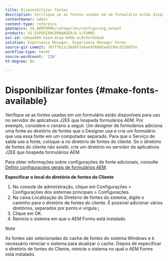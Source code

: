 ```yaml
---
title: Disponibilizar fontes
description: Verifique se as fontes usadas em um formulário estão disponíveis para uso no servidor de aplicativos J2EE que hospeda formulários AEM.
contentOwner: admin
content-type: reference
geptopics: SG_AEMFORMS/categories/configuring_output
products: SG_EXPERIENCEMANAGER/6.5/FORMS
exl-id: e9eae896-b1e4-4caa-b466-ac8c9e7416a4
solution: Experience Manager, Experience Manager Forms
source-git-commit: 76fffb11c56dbf7ebee9f6805ae0799cd32985fe
workflow-type: tm+mt
source-wordcount: '216'
ht-degree: 0%

---
```


# Disponibilizar fontes {#make-fonts-available}

Verifique se as fontes usadas em um formulário estão disponíveis para uso no servidor de aplicativos J2EE que hospeda formulários AEM. Por exemplo, considere o cenário a seguir. Um designer de formulários adiciona uma fonte ao diretório de fontes que o Designer usa e cria um formulário que usa essa fonte em um computador separado. Para que o Serviço de saída use a fonte, coloque-a no diretório de fontes do cliente. Se o diretório de fontes do cliente não existir, crie um diretório no servidor de aplicativos J2EE que hospeda formulários AEM.

Para obter informações sobre configurações de fonte adicionais, consulte [Definir configurações gerais de formulários AEM](/help/forms/using/admin-help/configure-general-aem-forms-settings.md#configure-general-aem-forms-settings).

**Especificar o local do diretório de fontes do Cliente**

1. No console de administração, clique em Configurações > Configurações dos sistemas principais > Configurações.
1. Na caixa Localização do Diretório de fontes do sistema, digite o caminho para o diretório de fontes do cliente. É possível adicionar vários diretórios, separados por ponto e vírgula **;**
1. Clique em OK.
1. Reinicie o sistema em que o AEM Forms está instalado.

>[!NOTE]
>
>As fontes são selecionadas do cache de fontes do sistema Windows e é necessário reiniciar o sistema para atualizar o cache. Depois de especificar o diretório de fontes do Cliente, reinicie o sistema no qual o AEM Forms está instalado.
